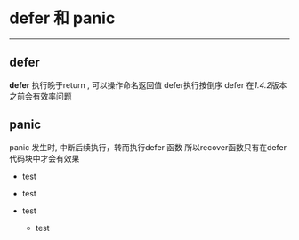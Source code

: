 # defer 和 panic
----

## defer

**defer** 执行晚于return , 可以操作命名返回值
defer执行按倒序
defer 在*1.4.2*版本之前会有效率问题




## panic
panic 发生时, 中断后续执行，转而执行defer 函数
所以recover函数只有在defer代码块中才会有效果

- test
- test

- test
	- test
